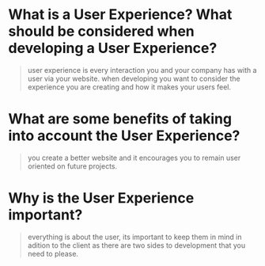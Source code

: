 # What is a User Experience? What should be considered when developing a User Experience?
>user experience is every interaction you and your company has with a user via your website. when developing you want to consider the experience you are creating and how it makes your users feel. 
# What are some benefits of taking into account the User Experience?
>you create a better website and it encourages you to remain user oriented on future projects.
# Why is the User Experience important?
>everything is about the user, its important to keep them in mind in adition to the client as there are two sides to development that you need to please. 